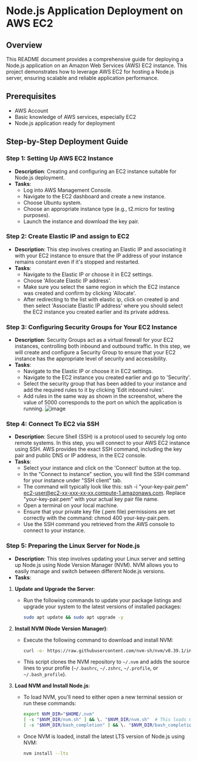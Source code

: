 # Node.js Application Deployment on AWS EC2

## Overview

This README document provides a comprehensive guide for deploying a Node.js application on an Amazon Web Services (AWS) EC2 instance. This project demonstrates how to leverage AWS EC2 for hosting a Node.js server, ensuring scalable and reliable application performance.

## Prerequisites

- AWS Account
- Basic knowledge of AWS services, especially EC2
- Node.js application ready for deployment

## Step-by-Step Deployment Guide

### Step 1: Setting Up AWS EC2 Instance
- **Description**: Creating and configuring an EC2 instance suitable for Node.js deployment.
- **Tasks**:
  - Log into AWS Management Console.
  - Navigate to the EC2 dashboard and create a new instance.
  - Choose Ubuntu system.
  - Choose an appropriate instance type (e.g., t2.micro for testing purposes).
  - Launch the instance and download the key pair.
 
### Step 2: Create Elastic IP and assign to EC2
- **Description**: This step involves creating an Elastic IP and associating it with your EC2 instance to ensure that the IP address of your instance remains constant even if it's stopped and restarted.
- **Tasks**:
  - Navigate to the Elastic IP or choose it in EC2 settings.
  - Choose 'Allocate Elastic IP address'.
  - Make sure you select the same region in which the EC2 instance was created and confirm by clicking 'Allocate'.
  - After redirecting to the list with elastic ip, click on created ip and then select 'Associate Elastic IP address' where you should select the EC2 instance you created earlier and its private address.

### Step 3: Configuring Security Groups for Your EC2 Instance
- **Description**: Security Groups act as a virtual firewall for your EC2 instances, controlling both inbound and outbound traffic. In this step, we will create and configure a Security Group to ensure that your EC2 instance has the appropriate level of security and accessibility.
- **Tasks**:
  - Navigate to the Elastic IP or choose it in EC2 settings.
  - Navigate to the EC2 instance you created earlier and go to 'Security'.
  - Select the security group that has been added to your instance and add the required rules to it by clicking 'Edit inbound rules'.
  - Add rules in the same way as shown in the screenshot, where the value of 5000 corresponds to the port on which the application is running.
 ![image](https://github.com/chlip1/deploy-node-ec2/assets/81360555/35dbc28e-7be3-4ee7-a7c1-0230f5d48a8f)

### Step 4: Connect To EC2 via SSH
- **Description**: Secure Shell (SSH) is a protocol used to securely log onto remote systems. In this step, you will connect to your AWS EC2 instance using SSH. AWS provides the exact SSH command, including the key pair and public DNS or IP address, in the EC2 console.
- **Tasks**:
  - Select your instance and click on the 'Connect' button at the top.
  - In the "Connect to instance" section, you will find the SSH command for your instance under "SSH client" tab.
  - The command will typically look like this: ssh -i "your-key-pair.pem" ec2-user@ec2-xx-xxx-xx-xx.compute-1.amazonaws.com. Replace "your-key-pair.pem" with your actual key pair file name.
  - Open a terminal on your local machine.
  - Ensure that your private key file (.pem file) permissions are set correctly with the command: chmod 400 your-key-pair.pem.
  - Use the SSH command you retrieved from the AWS console to connect to your instance.

 ### Step 5: Preparing the Linux Server for Node.js
 - **Description**: This step involves updating your Linux server and setting up Node.js using Node Version Manager (NVM). NVM allows you to easily manage and switch between different Node.js versions.
 - **Tasks**:
  1. **Update and Upgrade the Server**:
     - Run the following commands to update your package listings and upgrade your system to the latest versions of installed packages:
       ```bash
       sudo apt update && sudo apt upgrade -y
       ```

  2. **Install NVM (Node Version Manager)**:
     - Execute the following command to download and install NVM:
       ```bash
       curl -o- https://raw.githubusercontent.com/nvm-sh/nvm/v0.39.1/install.sh | bash
       ```
     - This script clones the NVM repository to `~/.nvm` and adds the source lines to your profile (`~/.bashrc`, `~/.zshrc`, `~/.profile`, or `~/.bash_profile`).

  3. **Load NVM and Install Node.js**:
     - To load NVM, you'll need to either open a new terminal session or run these commands:
       ```bash
       export NVM_DIR="$HOME/.nvm"
       [ -s "$NVM_DIR/nvm.sh" ] && \. "$NVM_DIR/nvm.sh"  # This loads nvm
       [ -s "$NVM_DIR/bash_completion" ] && \. "$NVM_DIR/bash_completion"  # This loads nvm bash_completion
       ```
     - Once NVM is loaded, install the latest LTS version of Node.js using NVM:
       ```bash
       nvm install --lts
       ```
